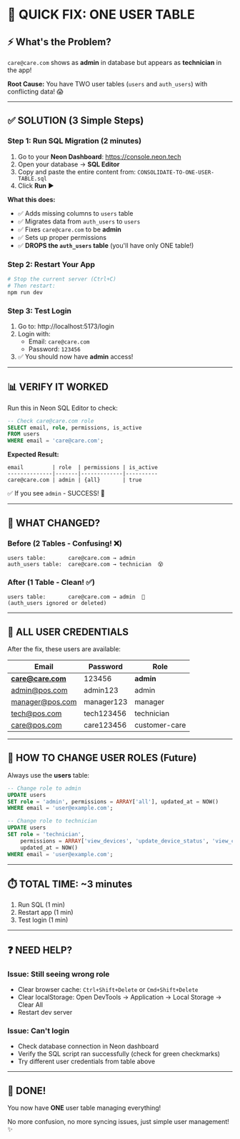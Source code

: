 # 🚀 QUICK FIX: ONE USER TABLE

## ⚡ What's the Problem?
`care@care.com` shows as **admin** in database but appears as **technician** in the app!

**Root Cause:** You have TWO user tables (`users` and `auth_users`) with conflicting data! 😱

---

## ✅ SOLUTION (3 Simple Steps)

### Step 1: Run SQL Migration (2 minutes)
1. Go to your **Neon Dashboard**: https://console.neon.tech
2. Open your database → **SQL Editor**
3. Copy and paste the entire content from: `CONSOLIDATE-TO-ONE-USER-TABLE.sql`
4. Click **Run** ▶️

**What this does:**
- ✅ Adds missing columns to `users` table
- ✅ Migrates data from `auth_users` to `users`
- ✅ Fixes `care@care.com` to be **admin**
- ✅ Sets up proper permissions
- ✅ **DROPS the `auth_users` table** (you'll have only ONE table!)

### Step 2: Restart Your App
```bash
# Stop the current server (Ctrl+C)
# Then restart:
npm run dev
```

### Step 3: Test Login
1. Go to: http://localhost:5173/login
2. Login with:
   - Email: `care@care.com`
   - Password: `123456`
3. ✅ You should now have **admin** access!

---

## 📊 VERIFY IT WORKED

Run this in Neon SQL Editor to check:

```sql
-- Check care@care.com role
SELECT email, role, permissions, is_active 
FROM users 
WHERE email = 'care@care.com';
```

**Expected Result:**
```
email         | role  | permissions | is_active
--------------|-------|-------------|----------
care@care.com | admin | {all}       | true
```

✅ If you see `admin` - SUCCESS! 🎉

---

## 🎯 WHAT CHANGED?

### Before (2 Tables - Confusing! ❌)
```
users table:       care@care.com → admin
auth_users table:  care@care.com → technician  😵
```

### After (1 Table - Clean! ✅)
```
users table:       care@care.com → admin  🎉
(auth_users ignored or deleted)
```

---

## 🔐 ALL USER CREDENTIALS

After the fix, these users are available:

| Email | Password | Role |
|-------|----------|------|
| **care@care.com** | 123456 | **admin** |
| admin@pos.com | admin123 | admin |
| manager@pos.com | manager123 | manager |
| tech@pos.com | tech123456 | technician |
| care@pos.com | care123456 | customer-care |

---

## 🔄 HOW TO CHANGE USER ROLES (Future)

Always use the **users** table:

```sql
-- Change role to admin
UPDATE users 
SET role = 'admin', permissions = ARRAY['all'], updated_at = NOW()
WHERE email = 'user@example.com';

-- Change role to technician
UPDATE users 
SET role = 'technician', 
    permissions = ARRAY['view_devices', 'update_device_status', 'view_customers'], 
    updated_at = NOW()
WHERE email = 'user@example.com';
```

---

## ⏱️ TOTAL TIME: ~3 minutes

1. Run SQL (1 min)
2. Restart app (1 min)
3. Test login (1 min)

---

## ❓ NEED HELP?

### Issue: Still seeing wrong role
- Clear browser cache: `Ctrl+Shift+Delete` or `Cmd+Shift+Delete`
- Clear localStorage: Open DevTools → Application → Local Storage → Clear All
- Restart dev server

### Issue: Can't login
- Check database connection in Neon dashboard
- Verify the SQL script ran successfully (check for green checkmarks)
- Try different user credentials from table above

---

## 🎉 DONE!

You now have **ONE** user table managing everything!

No more confusion, no more syncing issues, just simple user management! ✨

